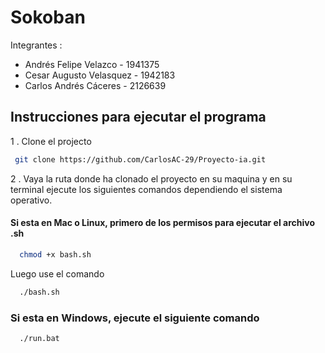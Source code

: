 # Sokoban 

Integrantes :

- Andrés Felipe Velazco - 1941375
- Cesar Augusto Velasquez - 1942183
- Carlos Andrés Cáceres - 2126639


## Instrucciones para ejecutar el programa

1 . Clone el projecto

 ```bash
  git clone https://github.com/CarlosAC-29/Proyecto-ia.git
 ```

2 . Vaya la ruta donde ha clonado el proyecto en su maquina y en su terminal ejecute los siguientes comandos dependiendo el sistema operativo.


#### Si esta en Mac o Linux, primero de los permisos para ejecutar el archivo .sh
```bash
  chmod +x bash.sh
```

Luego use el comando 

```bash
  ./bash.sh
```
### Si esta en Windows, ejecute el siguiente comando
```bash
  ./run.bat
```

